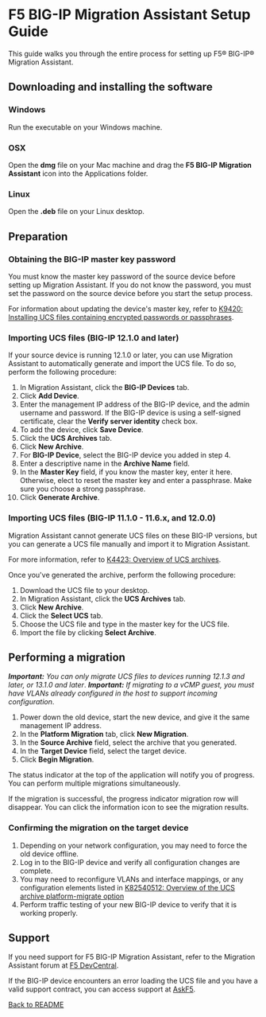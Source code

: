 # F5 BIG-IP Migration Assistant Setup Guide
This guide walks you through the entire process for setting up F5® BIG-IP® Migration Assistant.

## Downloading and installing the software

### Windows

Run the executable on your Windows machine.

### OSX

Open the **dmg** file on your Mac machine and drag the **F5 BIG-IP Migration Assistant** icon into the Applications folder.

### Linux

Open the **.deb** file on your Linux desktop.

## Preparation

### Obtaining the BIG-IP master key password

You must know the master key password of the source device before setting up Migration Assistant. If you do not know the password, you must set the password on the source device before you start the setup process.  

For information about updating the device's master key, refer to [K9420: Installing UCS files containing encrypted passwords or passphrases](https://support.f5.com/csp/article/K9420).

### Importing UCS files (BIG-IP 12.1.0 and later)

If your source device is running 12.1.0 or later, you can use Migration Assistant to automatically generate and import the UCS file. To do so, perform the following procedure:

1. In Migration Assistant, click the **BIG-IP Devices** tab.
2. Click **Add Device**.
3. Enter the management IP address of the BIG-IP device, and the admin username and password. If the BIG-IP device is using a self-signed certificate, clear the **Verify server identity** check box.
4. To add the device, click **Save Device**.
5. Click the **UCS Archives** tab.
6. Click **New Archive**.
7. For **BIG-IP Device**, select the BIG-IP device you added in step 4.
8. Enter a descriptive name in the **Archive Name** field.
9. In the **Master Key** field, if you know the master key, enter it here. Otherwise, elect to reset the master key and enter a passphrase. Make sure you choose a strong passphrase.
10. Click **Generate Archive**.

### Importing UCS files (BIG-IP 11.1.0 - 11.6.x, and 12.0.0)

Migration Assistant cannot generate UCS files on these BIG-IP versions, but you can generate a UCS file manually and import it to Migration Assistant.

For more information, refer to [K4423: Overview of UCS archives](https://support.f5.com/csp/article/K4423).

Once you've generated the archive, perform the following procedure: 

1. Download the UCS file to your desktop.  
2. In Migration Assistant, click the **UCS Archives** tab.
3. Click **New Archive**.
4. Click the **Select UCS** tab.
5. Choose the UCS file and type in the master key for the UCS file.
6. Import the file by clicking **Select Archive**.

## Performing a migration

_**Important:** You can only migrate UCS files to devices running 12.1.3 and later, or 13.1.0 and later_.
_**Important:** If migrating to a vCMP guest, you must have VLANs already configured in the host to support incoming configuration_.

1. Power down the old device, start the new device, and give it the same management IP address.
2. In the **Platform Migration** tab, click **New Migration**.
3. In the **Source Archive** field, select the archive that you generated.
4. In the **Target Device** field, select the target device.
5. Click **Begin Migration**.

The status indicator at the top of the application will notify you of progress. You can perform multiple migrations simultaneously.

If the migration is successful, the progress indicator migration row will disappear. You can click the information icon to see the migration results.

### Confirming the migration on the target device

1. Depending on your network configuration, you may need to force the old device offline.
2. Log in to the BIG-IP device and verify all configuration changes are complete.
3. You may need to reconfigure VLANs and interface mappings, or any configuration elements listed in [K82540512: Overview of the UCS archive platform-migrate option](https://support.f5.com/csp/article/K82540512)
4. Perform traffic testing of your new BIG-IP device to verify that it is working properly.

## Support

If you need support for F5 BIG-IP Migration Assistant, refer to the Migration Assistant forum at [F5 DevCentral](https://devcentral.f5.com).

If the BIG-IP device encounters an error loading the UCS file and you have a valid support contract, you can access support at [AskF5](https://support.f5.com/csp/home).

[Back to README](README.md)
